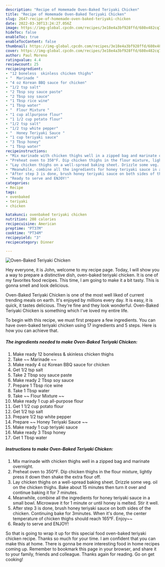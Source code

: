 ```yaml
---
description: "Recipe of Homemade Oven-Baked Teriyaki Chicken"
title: "Recipe of Homemade Oven-Baked Teriyaki Chicken"
slug: 2647-recipe-of-homemade-oven-baked-teriyaki-chicken
date: 2022-03-30T13:24:27.056Z
image: https://img-global.cpcdn.com/recipes/3e18e4a3bf928ffd/680x482cq70/oven-baked-teriyaki-chicken-recipe-main-photo.jpg
hideToc: false
enableToc: true
enableTocContent: false
thumbnail: https://img-global.cpcdn.com/recipes/3e18e4a3bf928ffd/680x482cq70/oven-baked-teriyaki-chicken-recipe-main-photo.jpg
cover: https://img-global.cpcdn.com/recipes/3e18e4a3bf928ffd/680x482cq70/oven-baked-teriyaki-chicken-recipe-main-photo.jpg
author: Paul Moreno
ratingvalue: 4.4
reviewcount: 25
recipeingredient:
- "12 boneless  skinless chicken thighs"
- "  Marinade "
- "4 oz Korean BBQ sauce for chicken"
- "1/2 tsp salt"
- "2 Tbsp soy sauce paste"
- "2 Tbsp soy sauce"
- "1 Tbsp rice wine"
- "1 Tbsp water"
- "  Flour Mixture "
- "1 cup allpurpose flour"
- "1 1/2 cup potato flour"
- "1/2 tsp salt"
- "1/2 tsp white pepper"
- "  Honey Teriyaki Sauce "
- "1 cup teriyaki sauce"
- "3 Tbsp honey"
- "1 Tbsp water"
recipeinstructions:
- "Mix marinade with chicken thighs well in a zipped bag and marinate overnight."
- "Preheat oven to 350°F. Dip chicken thighs in the flour mixture, lightly press it down then shake the extra flour off."
- "Lay chicken thighs on a well-spread baking sheet. Drizzle some veg. oil on the chicken thighs. Bake about 15 minutes then turn it over and continue baking it for 7 minutes."
- "Meanwhile, combine all the ingredients for honey teriyaki sauce in a small bowl. Microwave it for 1 minute or until honey is melted. Stir it well."
- "After step 3 is done, brush honey teriyaki sauce on both sides of the chicken. Continuing bake for 3minutes. When it&#39;s done, the center temperature of chicken thighs should reach 165°F. Enjoy~~"
- "Ready to serve and ENJOY!"
categories:
- Recipe
tags:
- ovenbaked
- teriyaki
- chicken

katakunci: ovenbaked teriyaki chicken 
nutrition: 208 calories
recipecuisine: American
preptime: "PT37M"
cooktime: "PT34M"
recipeyield: "3"
recipecategory: Dinner

---
```



![Oven-Baked Teriyaki Chicken](https://img-global.cpcdn.com/recipes/3e18e4a3bf928ffd/680x482cq70/oven-baked-teriyaki-chicken-recipe-main-photo.jpg)

Hey everyone, it is John, welcome to my recipe page. Today, I will show you a way to prepare a distinctive dish, oven-baked teriyaki chicken. It is one of my favorites food recipes. This time, I am going to make it a bit tasty. This is gonna smell and look delicious.



Oven-Baked Teriyaki Chicken is one of the most well liked of current trending meals on earth. It's enjoyed by millions every day. It is easy, it is quick, it tastes delicious. They're fine and they look wonderful. Oven-Baked Teriyaki Chicken is something which I've loved my entire life.


To begin with this recipe, we must first prepare a few ingredients. You can have oven-baked teriyaki chicken using 17 ingredients and 5 steps. Here is how you can achieve that.

<!--inarticleads1-->

##### The ingredients needed to make Oven-Baked Teriyaki Chicken:

1. Make ready 12 boneless & skinless chicken thighs
1. Take  ~~ Marinade ~~
1. Make ready 4 oz Korean BBQ sauce for chicken
1. Get 1/2 tsp salt
1. Take 2 Tbsp soy sauce paste
1. Make ready 2 Tbsp soy sauce
1. Prepare 1 Tbsp rice wine
1. Take 1 Tbsp water
1. Take  ~~ Flour Mixture ~~
1. Make ready 1 cup all-purpose flour
1. Get 1 1/2 cup potato flour
1. Get 1/2 tsp salt
1. Prepare 1/2 tsp white pepper
1. Prepare  ~~ Honey Teriyaki Sauce ~~
1. Make ready 1 cup teriyaki sauce
1. Make ready 3 Tbsp honey
1. Get 1 Tbsp water




<!--inarticleads2-->

##### Instructions to make Oven-Baked Teriyaki Chicken:

1. Mix marinade with chicken thighs well in a zipped bag and marinate overnight.
1. Preheat oven to 350°F. Dip chicken thighs in the flour mixture, lightly press it down then shake the extra flour off.
1. Lay chicken thighs on a well-spread baking sheet. Drizzle some veg. oil on the chicken thighs. Bake about 15 minutes then turn it over and continue baking it for 7 minutes.
1. Meanwhile, combine all the ingredients for honey teriyaki sauce in a small bowl. Microwave it for 1 minute or until honey is melted. Stir it well.
1. After step 3 is done, brush honey teriyaki sauce on both sides of the chicken. Continuing bake for 3minutes. When it&#39;s done, the center temperature of chicken thighs should reach 165°F. Enjoy~~
1. Ready to serve and ENJOY!



So that is going to wrap it up for this special food oven-baked teriyaki chicken recipe. Thanks so much for your time. I am confident that you can make this at home. There is gonna be more interesting food in home recipes coming up. Remember to bookmark this page in your browser, and share it to your family, friends and colleague. Thanks again for reading. Go on get cooking!
